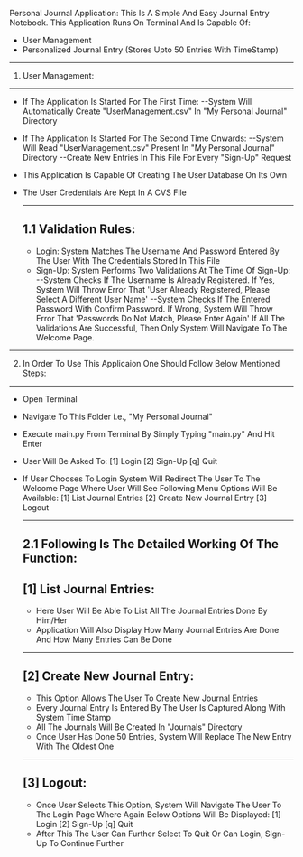 Personal Journal Application: This Is A Simple And Easy Journal Entry Notebook. This Application Runs On Terminal And Is Capable Of:
* User Management
* Personalized Journal Entry (Stores Upto 50 Entries With TimeStamp)

-------------------
1. User Management:
-------------------
* If The Application Is Started For The First Time:
	--System Will Automatically Create "UserManagement.csv" In "My Personal Journal" Directory
* If The Application Is Started For The Second Time Onwards:
	--System Will Read "UserManagement.csv" Present In "My Personal Journal" Directory
	--Create New Entries In This File For Every "Sign-Up" Request
* This Application Is Capable Of Creating The User Database On Its Own
* The User Credentials Are Kept In A CVS File

	---------------------
	1.1 Validation Rules:
	---------------------
	* Login: System Matches The Username And Password Entered By The User With The Credentials Stored In This File
	* Sign-Up: System Performs Two Validations At The Time Of Sign-Up:
		--System Checks If The Username Is Already Registered. If Yes, System Will Throw Error That 'User Already Registered, Please Select A Different User Name'
		--System Checks If The Entered Password With Confirm Password. If Wrong, System Will Throw Error That 'Passwords Do Not Match, Please Enter Again'
	If All The Validations Are Successful, Then Only System Will Navigate To The Welcome Page.

---------------------------------------------------------------------------
2. In Order To Use This Applicaion One Should Follow Below Mentioned Steps:
---------------------------------------------------------------------------
* Open Terminal
* Navigate To This Folder i.e., "My Personal Journal"
* Execute main.py From Terminal By Simply Typing "main.py" And Hit Enter
* User Will Be Asked To:
	[1] Login
	[2] Sign-Up
	[q] Quit

* If User Chooses To Login System Will Redirect The User To The Welcome Page Where User Will See Following Menu Options Will Be Available:
	[1] List Journal Entries
	[2] Create New Journal Entry
	[3] Logout

	------------------------------------------------------
	2.1 Following Is The Detailed Working Of The Function:
	------------------------------------------------------
	[1] List Journal Entries:
	-------------------------
	* Here User Will Be Able To List All The Journal Entries Done By Him/Her
	* Application Will Also Display How Many Journal Entries Are Done And How Many Entries Can Be Done
	
	-----------------------------
	[2] Create New Journal Entry:
	-----------------------------
	* This Option Allows The User To Create New Journal Entries
	* Every Journal Entry Is Entered By The User Is Captured Along With System Time Stamp
	* All The Journals Will Be Created In "Journals" Directory
	* Once User Has Done 50 Entries, System Will Replace The New Entry With The Oldest One
	
	-----------
	[3] Logout:
	-----------
	* Once User Selects This Option, System Will Navigate The User To The Login Page Where Again Below Options Will Be Displayed:
		[1] Login
		[2] Sign-Up
		[q] Quit
	* After This The User Can Further Select To Quit Or Can Login, Sign-Up To Continue Further
